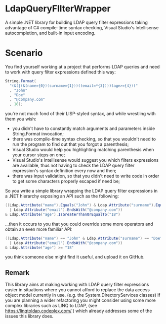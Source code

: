 # LdapQueryFIlterWrapper
A simple .NET library for building LDAP query filter expressions taking advantage of C# compile-time syntax checking, Visual Studio's Intellisense autocompletion, and built-in input encoding.

# Scenario
You find yourself working at a project that performs LDAP queries and need to work with query filter expressions defined this way:
```C#
String.Format(
  "(&(|(&(name={0})(surname={1}))((email=*{3})))(age>={4}))"
  , "John"
  , "Doe"
  , "@company.com"
  , 18);
```
you're not much fond of their LISP-styled syntax, and while wrestling with them you wish:
- you didn't have to constantly match arguments and parameters inside String.Format invocation;
- there was compile-time syntax checking, so that you wouldn't need to run the program to find out that you forgot a parenthesis;
- Visual Studio would help you highlighting matching parenthesis when your cursor steps on one;
- Visual Studio's Intellisense would suggest you which filters expressions are available, thus not having to check the LDAP query filter expression's syntax definition every now and then;
- there was input validation, so that you didn't need to write code in order to get some characters properly escaped if need be;

So you write a simple library wrapping the LDAP query filter expressions in a .NET hierarchy exposing an API such as the following:
```C#
((Ldap.Attribute("name").Equals("John") & Ldap.Attribute("surname").Equals("Doe"))
  | Ldap.Attribute("email").EndsWith("@company.com")) 
& Ldap.Attribute("age").IsGreaterThanOrEqualTo("18")
```
...then it occurs to you that you could override some more operators and obtain an even more familiar API:
```C#
((Ldap.Attribute("name") == "John" & Ldap.Attribute("surname") == "Doe")
  | Ldap.Attribute("email").EndsWith("@company.com")) 
& Ldap.Attribute("age") >= "18"
```
you think someone else might find it useful, and upload it on GitHub.
## Remark
This library aims at making working with LDAP query filter expressions easier in situations where you cannot afford to replace the data access object model currently in use. (e.g. the System.DirectoryServices classes)
If you are planning a wider refactoring you might consider using some more complex libraries such as LINQ to LDAP, (see https://linqtoldap.codeplex.com/ ) which already addresses some of the issues this library does.
